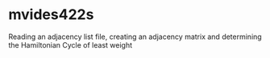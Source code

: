 # mvides422s
Reading an adjacency list file, creating an adjacency matrix and determining the Hamiltonian Cycle of least weight
